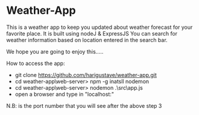 # Weather-App

This is a weather app to keep you updated about weather forecast for your favorite place. It is built using nodeJ & ExpressJS
You can search for weather information based on location entered in the search bar.

We hope you are going to enjoy this.....

How to access the app:  

* git clone https://github.com/harigustave/weather-app.git
* cd weather-app\web-server> npm -g inatsll nodemon
* cd weather-app\web-server> nodemon .\src\app.js
* open a browser and type in "localhost:<port>"

N.B: <port> is the port number that you will see after the above step 3